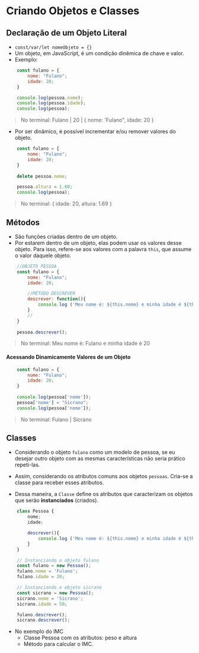# Criando Objetos e Classes

## Declaração de um Objeto Literal

- `const/var/let nomeObjeto = {}`
- Um objeto, em JavaScript, é um condição dinêmica de chave e valor.
- Exemplo:
~~~javascript
    const fulano = {
        nome: "Fulano";
        idade: 20;
    }

    console.log(pessoa.nome);
    console.log(pessoa.idade);
    console.log(pessoa);
~~~

> No terminal: Fulano | 20 | { nome: 
'Fulano", idade: 20 }

- Por ser dinâmico, é possível incrementar e/ou remover valores do objeto.

~~~javascript
    const fulano = {
        nome: "Fulano";
        idade: 20;
    }
    
    delete pessoa.nome; 

    pessoa.altura = 1.60;
    console.log(pessoa);
~~~
> No terminal: { idade: 20, altura: 1.69 }

## Métodos

- São funções criadas dentro de um objeto.
- Por estarem dentro de um objeto, elas podem usar os valores desse objeto. Para isso, refere-se aos valores com a palavra `this`, que assume o valor daquele objeto.

~~~javascript
    //OBJETO PESSOA
    const fulano = {
        nome: "Fulano";
        idade: 20;

        //MÉTODO DESCREVER
        descrever: function(){
            console.log ('Meu nome é: ${this.nome} e minha idade é ${this.idade}');
        }
        //
    }
    
    pessoa.descrever();
~~~
> No terminal: Meu nome é: Fulano e minha idade é 20

#### Acessando Dinamicamente Valores de um Objeto

~~~javascript
    const fulano = {
        nome: "Fulano";
        idade: 20;
    }
    
    console.log(pessoa['nome']);
    pessoa['nome'] = "Sicrano";
    console.log(pessoa['nome']);
~~~
> No terminal: Fulano | Sicrano

## Classes
- Considerando o objeto `fulano` como um modelo de pessoa, se eu desejar outro objeto com as mesmas características não seria prático repeti-las.

- Assim, considerando os atributos comuns aos objetos `pessoas`. Cria-se a classe para receber esses atributos.

- Dessa maneira, a `Classe` define os atributos que caracterizam os objetos que serão **instanciados** (criados).

~~~javascript
    class Pessoa {
        nome;
        idade;

        descrever(){
            console.log ('Meu nome é: ${this.nome} e minha idade é ${this.idade}');
        }
    }

    // Instanciando o objeto fulano
    const fulano = new Pessoa();
    fulano.nome = 'Fulano';
    fulano.idade = 20;

    // Instanciando o objeto sicrano
    const sicrano = new Pessoa();
    sicrano.nome = 'Sicrano';
    sicrano.idade = 50;

    fulano.descrever();
    sicrano.descrever();
~~~

- No exemplo do IMC
    - Classe Pessoa com os atributos: peso e altura
    - Método para calcular o IMC.

